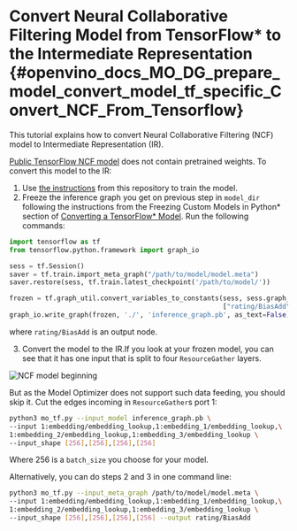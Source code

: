 # Convert Neural Collaborative Filtering Model from TensorFlow* to the Intermediate Representation {#openvino_docs_MO_DG_prepare_model_convert_model_tf_specific_Convert_NCF_From_Tensorflow}

This tutorial explains how to convert Neural Collaborative Filtering (NCF) model to Intermediate Representation (IR).

[Public TensorFlow NCF model](https://github.com/tensorflow/models/tree/master/official/recommendation) does not contain
 pretrained weights. To convert this model to the IR:
 1. Use [the instructions](https://github.com/tensorflow/models/tree/master/official/recommendation#train-and-evaluate-model) from this repository to train the model. 
 2. Freeze the inference graph you get on previous step in `model_dir` following 
the instructions from the Freezing Custom Models in Python* section of 
[Converting a TensorFlow* Model](../Convert_Model_From_TensorFlow.md). 
Run the following commands:
```python
import tensorflow as tf
from tensorflow.python.framework import graph_io

sess = tf.Session()
saver = tf.train.import_meta_graph("/path/to/model/model.meta")
saver.restore(sess, tf.train.latest_checkpoint('/path/to/model/'))

frozen = tf.graph_util.convert_variables_to_constants(sess, sess.graph_def, \
                                                      ["rating/BiasAdd"])
graph_io.write_graph(frozen, './', 'inference_graph.pb', as_text=False)
```
where `rating/BiasAdd` is an output node.

 3. Convert the model to the IR.If you look at your frozen model, you can see that 
it has one input that is split to four `ResourceGather` layers.

![NCF model beginning](../../../img/NCF_start.png)

 But as the Model Optimizer does not support such data feeding, you should skip it. Cut 
the edges incoming in `ResourceGather`s port 1:
```sh
python3 mo_tf.py --input_model inference_graph.pb \
--input 1:embedding/embedding_lookup,1:embedding_1/embedding_lookup,\
1:embedding_2/embedding_lookup,1:embedding_3/embedding_lookup \
--input_shape [256],[256],[256],[256]
```
Where 256 is a `batch_size` you choose for your model.

Alternatively, you can do steps 2 and 3 in one command line:
```sh
python3 mo_tf.py --input_meta_graph /path/to/model/model.meta \
--input 1:embedding/embedding_lookup,1:embedding_1/embedding_lookup,\
1:embedding_2/embedding_lookup,1:embedding_3/embedding_lookup \
--input_shape [256],[256],[256],[256] --output rating/BiasAdd
```

